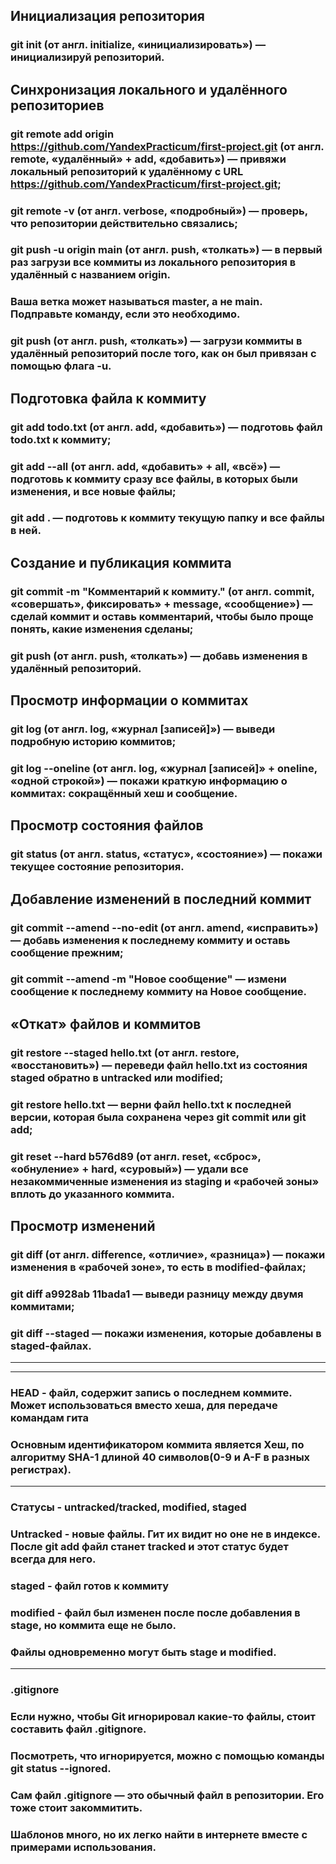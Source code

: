 ## Инициализация репозитория
### git init (от англ. initialize, «инициализировать») — инициализируй репозиторий.

## Синхронизация локального и удалённого репозиториев
### git remote add origin https://github.com/YandexPracticum/first-project.git (от англ. remote, «удалённый» + add, «добавить») — привяжи локальный репозиторий к удалённому с URL https://github.com/YandexPracticum/first-project.git;
### git remote -v (от англ. verbose, «подробный») — проверь, что репозитории действительно связались;
### git push -u origin main (от англ. push, «толкать») — в первый раз загрузи все коммиты из локального репозитория в удалённый с названием origin.
### Ваша ветка может называться master, а не main. Подправьте команду, если это необходимо.
### git push (от англ. push, «толкать») — загрузи коммиты в удалённый репозиторий после того, как он был привязан с помощью флага -u.

## Подготовка файла к коммиту
### git add todo.txt (от англ. add, «добавить») — подготовь файл todo.txt к коммиту;
### git add --all (от англ. add, «добавить» + all, «всё») — подготовь к коммиту сразу все файлы, в которых были изменения, и все новые файлы;
### git add . — подготовь к коммиту текущую папку и все файлы в ней.

## Создание и публикация коммита
### git commit -m "Комментарий к коммиту." (от англ. commit, «совершать», фиксировать» + message, «сообщение») — сделай коммит и оставь комментарий, чтобы было проще понять, какие изменения сделаны;
### git push (от англ. push, «толкать») — добавь изменения в удалённый репозиторий.

## Просмотр информации о коммитах
### git log (от англ. log, «журнал [записей]») — выведи подробную историю коммитов;
### git log --oneline (от англ. log, «журнал [записей]» + oneline, «одной строкой») — покажи краткую информацию о коммитах: сокращённый хеш и сообщение.

## Просмотр состояния файлов
### git status (от англ. status, «статус», «состояние») — покажи текущее состояние репозитория.

## Добавление изменений в последний коммит
### git commit --amend --no-edit (от англ. amend, «исправить») — добавь изменения к последнему коммиту и оставь сообщение прежним;
### git commit --amend -m "Новое сообщение" — измени сообщение к последнему коммиту на Новое сообщение.

## «Откат» файлов и коммитов
### git restore --staged hello.txt (от англ. restore, «восстановить») — переведи файл hello.txt из состояния staged обратно в untracked или modified;
### git restore hello.txt — верни файл hello.txt к последней версии, которая была сохранена через git commit или git add;
### git reset --hard b576d89 (от англ. reset, «сброс», «обнуление» + hard, «суровый») — удали все незакоммиченные изменения из staging и «рабочей зоны» вплоть до указанного коммита.

## Просмотр изменений
### git diff (от англ. difference, «отличие», «разница») — покажи изменения в «рабочей зоне», то есть в modified-файлах;
### git diff a9928ab 11bada1 — выведи разницу между двумя коммитами;
### git diff --staged — покажи изменения, которые добавлены в staged-файлах.
---
---
### HEAD - файл, содержит запись о последнем коммите. Может использоваться вместо хеша, для передаче командам гита
### Основным идентификатором коммита является Хеш, по алгоритму SHA-1 длиной 40 символов(0-9 и A-F в разных регистрах).
---
### Статусы - untracked/tracked, modified, staged
### Untracked - новые файлы. Гит их видит но оне не в индексе. После **git add** файл станет **tracked** и этот статус будет всегда для него.
### staged - файл готов к коммиту
### modified - файл был изменен после после добавления в stage, но коммита еще не было.
### Файлы одновременно могут быть stage и modified.
---
### .gitignore
### Если нужно, чтобы Git игнорировал какие-то файлы, стоит составить файл .gitignore.
### Посмотреть, что игнорируется, можно с помощью команды git status --ignored.
### Сам файл .gitignore — это обычный файл в репозитории. Его тоже стоит закоммитить.
### Шаблонов много, но их легко найти в интернете вместе с примерами использования.

